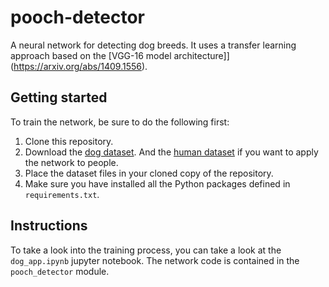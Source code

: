 # pooch-detector

A neural network for detecting dog breeds. 
It uses a transfer learning approach based on the [VGG-16 model 
architecture]](https://arxiv.org/abs/1409.1556).


## Getting started
To train the network, be sure to do the following first:

1. Clone this repository.
2. Download the [dog dataset](https://s3-us-west-1.amazonaws.com/udacity-aind/dog-project/dogImages.zip). 
And the [human dataset](http://vis-www.cs.umass.edu/lfw/lfw.tgz) if you want to apply the network to people.
3. Place the dataset files in your cloned copy of the repository.
4. Make sure you have installed all the Python packages defined in `requirements.txt`.

## Instructions
To take a look into the training process, you can take a look at the `dog_app.ipynb`
jupyter notebook.
The network code is contained in the `pooch_detector` module.
